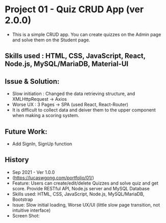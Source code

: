 # Project 01 - Quiz CRUD App (ver 2.0.0)
 
 - This is a simple CRUD app. You can create quizzes on the Admin page and solve them on the Student page.

 ## Skills used : HTML, CSS, JavaScript, React, Node.js, MySQL/MariaDB, Material-UI
 
 ## Issue & Solution:

 - Slow initiation : Changed the data retrieving structure, and XMLHttpRequest -> Axios
 - Worse UX : 3 Pages -> SPA (used React, React-Router)
 - It is difficult to collect data and deiver them to the upper component when making a scoring system.

 ## Future Work: 
 
 - Add SignIn, SignUp function

 ## History

- Sep 2021 - Ver 1.0.0
- (https://lucaswgong.com/portfolio/01/)
- Feature: Users can create/edit/delete Quizzes and solve quiz and get score. Provide RESTful API, Node.js server and MySQL Database 
- Skills used: HTML, CSS, JavaScript, Node.js, MySQL/MariaDB, Bootstrap
- Issue: Slow initial loading, Worse UX/UI (little slow page transition, not intuitive interface) 
- Screen Shot:
